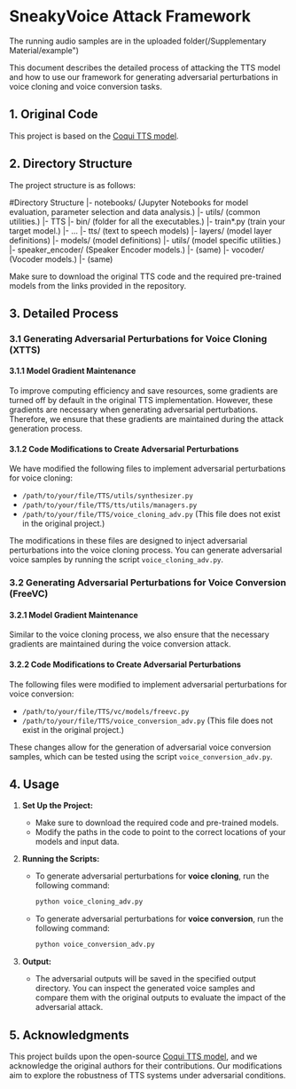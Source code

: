 # SneakyVoice Attack Framework
The running audio samples are in the uploaded folder(/Supplementary Material/example")

This document describes the detailed process of attacking the TTS model and how to use our framework for generating adversarial perturbations in voice cloning and voice conversion tasks.

## 1. Original Code

This project is based on the [Coqui TTS model](https://github.com/coqui-ai/TTS).

## 2. Directory Structure

The project structure is as follows:

#Directory Structure
|- notebooks/       (Jupyter Notebooks for model evaluation, parameter selection and data analysis.)
|- utils/           (common utilities.)
|- TTS
    |- bin/             (folder for all the executables.)
      |- train*.py                  (train your target model.)
      |- ...
    |- tts/             (text to speech models)
        |- layers/          (model layer definitions)
        |- models/          (model definitions)
        |- utils/           (model specific utilities.)
    |- speaker_encoder/ (Speaker Encoder models.)
        |- (same)
    |- vocoder/         (Vocoder models.)
        |- (same)

Make sure to download the original TTS code and the required pre-trained models from the links provided in the repository.

## 3. Detailed Process

### 3.1 Generating Adversarial Perturbations for Voice Cloning (XTTS)

#### 3.1.1 Model Gradient Maintenance

To improve computing efficiency and save resources, some gradients are turned off by default in the original TTS implementation. However, these gradients are necessary when generating adversarial perturbations. Therefore, we ensure that these gradients are maintained during the attack generation process.

#### 3.1.2 Code Modifications to Create Adversarial Perturbations

We have modified the following files to implement adversarial perturbations for voice cloning:

- `/path/to/your/file/TTS/utils/synthesizer.py`
- `/path/to/your/file/TTS/tts/utils/managers.py`
- `/path/to/your/file/TTS/voice_cloning_adv.py` (This file does not exist in the original project.)

The modifications in these files are designed to inject adversarial perturbations into the voice cloning process. You can generate adversarial voice samples by running the script `voice_cloning_adv.py`.

### 3.2 Generating Adversarial Perturbations for Voice Conversion (FreeVC)

#### 3.2.1 Model Gradient Maintenance

Similar to the voice cloning process, we also ensure that the necessary gradients are maintained during the voice conversion attack.

#### 3.2.2 Code Modifications to Create Adversarial Perturbations

The following files were modified to implement adversarial perturbations for voice conversion:

- `/path/to/your/file/TTS/vc/models/freevc.py`
- `/path/to/your/file/TTS/voice_conversion_adv.py` (This file does not exist in the original project.)

These changes allow for the generation of adversarial voice conversion samples, which can be tested using the script `voice_conversion_adv.py`.

## 4. Usage

1. **Set Up the Project:**
   - Make sure to download the required code and pre-trained models.
   - Modify the paths in the code to point to the correct locations of your models and input data.

2. **Running the Scripts:**
   - To generate adversarial perturbations for **voice cloning**, run the following command:
   
     ```bash
     python voice_cloning_adv.py
     ```
   
   - To generate adversarial perturbations for **voice conversion**, run the following command:
   
     ```bash
     python voice_conversion_adv.py
     ```

3. **Output:**
   - The adversarial outputs will be saved in the specified output directory. You can inspect the generated voice samples and compare them with the original outputs to evaluate the impact of the adversarial attack.

## 5. Acknowledgments

This project builds upon the open-source [Coqui TTS model](https://github.com/coqui-ai/TTS), and we acknowledge the original authors for their contributions. Our modifications aim to explore the robustness of TTS systems under adversarial conditions.


